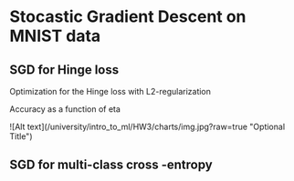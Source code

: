 <h1> Stocastic Gradient Descent on MNIST data </h>
<h2> SGD for Hinge loss </h2>
<p> Optimization for the Hinge loss with L2-regularization </p>

<p> Accuracy as a function of eta</p>
![Alt text](/university/intro_to_ml/HW3/charts/img.jpg?raw=true "Optional Title")

<h2> SGD for multi-class cross -entropy</h2>
 
